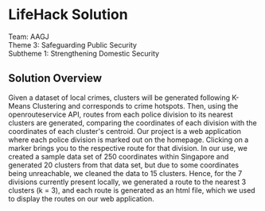 # LifeHack Solution 

  Team: AAGJ  
  Theme 3: Safeguarding Public Security  
  Subtheme 1: Strengthening Domestic Security

## Solution Overview

<p>
  Given a dataset of local crimes, clusters will be generated following K-Means Clustering and corresponds to crime hotspots. Then, using the openrouteservice API, routes from each police division to its nearest clusters are generated, comparing the coordinates of each division with the coordinates of each cluster's centroid. Our project is a web application where each police division is marked out on the homepage. Clicking on a marker brings you to the respective route for that division. In our use, we created a sample data set of 250 coordinates within Singapore and generated 20 clusters from that data set, but due to some coordinates being unreachable, we cleaned the data to 15 clusters. Hence, for the 7 divisions currently present locally, we generated a route to the nearest 3 clusters (k = 3), and each route is generated as an html file, which we used to display the routes on our web application. 
</p>

